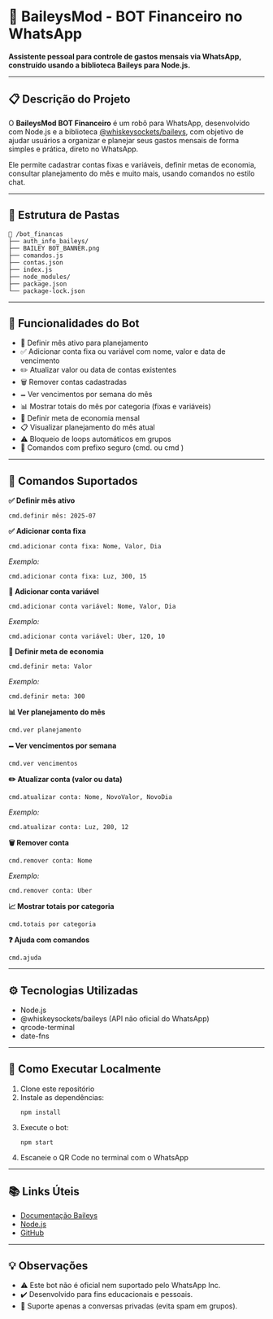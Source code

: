 # 🤖 BaileysMod - BOT Financeiro no WhatsApp

**Assistente pessoal para controle de gastos mensais via WhatsApp, construído usando a biblioteca Baileys para Node.js.**

---

## 📋 Descrição do Projeto

O **BaileysMod BOT Financeiro** é um robô para WhatsApp, desenvolvido com Node.js e a biblioteca [@whiskeysockets/baileys](https://github.com/WhiskeySockets/Baileys), com objetivo de ajudar usuários a organizar e planejar seus gastos mensais de forma simples e prática, direto no WhatsApp.

Ele permite cadastrar contas fixas e variáveis, definir metas de economia, consultar planejamento do mês e muito mais, usando comandos no estilo chat.

---

## 💂️ Estrutura de Pastas

```
📎 /bot_financas
├── auth_info_baileys/
├── BAILEY BOT_BANNER.png
├── comandos.js
├── contas.json
├── index.js
├── node_modules/
├── package.json
└── package-lock.json
```

---

## 🧬 Funcionalidades do Bot

- 📌 Definir mês ativo para planejamento
- ✅ Adicionar conta fixa ou variável com nome, valor e data de vencimento
- ✏️ Atualizar valor ou data de contas existentes
- 🗑️ Remover contas cadastradas
- 🗕️ Ver vencimentos por semana do mês
- 📊 Mostrar totais do mês por categoria (fixas e variáveis)
- 🎯 Definir meta de economia mensal
- 📋 Visualizar planejamento do mês atual
- ⚠️ Bloqueio de loops automáticos em grupos
- 💬 Comandos com prefixo seguro (cmd. ou cmd )

---

## 💂️ Comandos Suportados

**✅ Definir mês ativo**

```
cmd.definir mês: 2025-07
```

**✅ Adicionar conta fixa**

```
cmd.adicionar conta fixa: Nome, Valor, Dia
```

*Exemplo:*

```
cmd.adicionar conta fixa: Luz, 300, 15
```

**💸 Adicionar conta variável**

```
cmd.adicionar conta variável: Nome, Valor, Dia
```

*Exemplo:*

```
cmd.adicionar conta variável: Uber, 120, 10
```

**🎯 Definir meta de economia**

```
cmd.definir meta: Valor
```

*Exemplo:*

```
cmd.definir meta: 300
```

**📊 Ver planejamento do mês**

```
cmd.ver planejamento
```

**🗕️ Ver vencimentos por semana**

```
cmd.ver vencimentos
```

**✏️ Atualizar conta (valor ou data)**

```
cmd.atualizar conta: Nome, NovoValor, NovoDia
```

*Exemplo:*

```
cmd.atualizar conta: Luz, 280, 12
```

**🗑️ Remover conta**

```
cmd.remover conta: Nome
```

*Exemplo:*

```
cmd.remover conta: Uber
```

**📈 Mostrar totais por categoria**

```
cmd.totais por categoria
```

**❓ Ajuda com comandos**

```
cmd.ajuda
```

---

## ⚙️ Tecnologias Utilizadas

- Node.js
- @whiskeysockets/baileys (API não oficial do WhatsApp)
- qrcode-terminal
- date-fns

---

## 🚀 Como Executar Localmente

1. Clone este repositório
2. Instale as dependências:
   ```
   npm install
   ```
3. Execute o bot:
   ```
   npm start
   ```
4. Escaneie o QR Code no terminal com o WhatsApp

---

## 📚 Links Úteis

- [Documentação Baileys](https://github.com/WhiskeySockets/Baileys)
- [Node.js](https://nodejs.org)
- [GitHub](https://github.com)

---

## 💡 Observações

- ⚠️ Este bot não é oficial nem suportado pelo WhatsApp Inc.
- ✔️ Desenvolvido para fins educacionais e pessoais.
- 👥 Suporte apenas a conversas privadas (evita spam em grupos).

